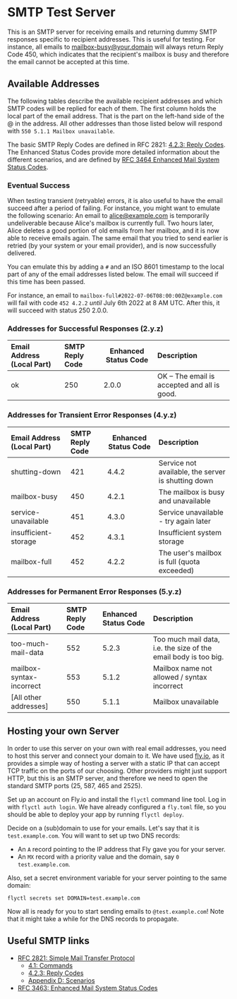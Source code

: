 # SMTP Test Server

This is an SMTP server for receiving emails and returning dummy SMTP responses specific to recipient addresses. This is
useful for testing. For instance, all emails to mailbox-busy@your.domain will always return Reply Code 450, which
indicates that the recipient's mailbox is busy and therefore the email cannot be accepted at this time.

## Available Addresses

The following tables describe the available recipient addresses and which SMTP codes will be replied for each of them.
The first column holds the local part of the email address. That is the part on the left-hand side of the @ in the address.
All other addresses than those listed below will respond with `550 5.1.1 Mailbox unavailable`.

The basic SMTP Reply Codes are defined in RFC 2821: [4.2.3: Reply Codes](https://www.rfc-editor.org/rfc/rfc2821#section-4.2.3).
The Enhanced Status Codes provide more detailed information about the different scenarios, and are defined by [RFC 3464 Enhanced Mail System Status Codes](https://datatracker.ietf.org/doc/html/rfc3463).

### Eventual Success

When testing transient (retryable) errors, it is also useful to have the email succeed after a
period of failing. For instance, you might want to emulate the following scenario: An email to
alice@example.com is temporarily undeliverable because Alice's mailbox is currently full. Two hours
later, Alice deletes a good portion of old emails from her mailbox, and it is now able to receive
emails again. The same email that you tried to send earlier is retried (by your system or your
email provider), and is now successfully delivered.

You can emulate this by adding a `#` and an ISO 8601 timestamp to the local part of any of the
email addresses listed below. The email will succeed if this time has been passed.

For instance, an email to `mailbox-full#2022-07-06T08:00:00Z@example.com` will fail with code
`452 4.2.2` _until_ July 6th 2022 at 8 AM UTC. After this, it will succeed with status 250 2.0.0.

### Addresses for Successful Responses (2.y.z)

| Email Address (Local Part) | SMTP Reply Code | Enhanced Status Code | Description                                 |
| :------------------------- | :-------------- | -------------------- | :------------------------------------------ |
| ok                         | 250             | 2.0.0                | OK – The email is accepted and all is good. |

### Addresses for Transient Error Responses (4.y.z)

| Email Address (Local Part) | SMTP Reply Code | Enhanced Status Code | Description                                        |
| :------------------------- | :-------------- | -------------------- | :------------------------------------------------- |
| shutting-down              | 421             | 4.4.2                | Service not available, the server is shutting down |
| mailbox-busy               | 450             | 4.2.1                | The mailbox is busy and unavailable                |
| service-unavailable        | 451             | 4.3.0                | Service unavailable - try again later              |
| insufficient-storage       | 452             | 4.3.1                | Insufficient system storage                        |
| mailbox-full               | 452             | 4.2.2                | The user's mailbox is full (quota exceeded)        |

### Addresses for Permanent Error Responses (5.y.z)

| Email Address (Local Part) | SMTP Reply Code | Enhanced Status Code | Description                                                     |
| :------------------------- | :-------------- | :------------------- | :-------------------------------------------------------------- |
| too-much-mail-data         | 552             | 5.2.3                | Too much mail data, i.e. the size of the email body is too big. |
| mailbox-syntax-incorrect   | 553             | 5.1.2                | Mailbox name not allowed / syntax incorrect                     |
| [All other addresses]      | 550             | 5.1.1                | Mailbox unavailable                                             |

## Hosting your own Server

In order to use this server on your own with real email addresses, you need to host this server and connect your domain to it.
We have used [fly.io](https://fly.io), as it provides a simple way of hosting a server with a static IP that can accept TCP traffic on the ports of our choosing.
Other providers might just support HTTP, but this is an SMTP server, and therefore we need to open the standard SMTP ports (25, 587, 465 and 2525).

Set up an account on Fly.io and install the `flyctl` command line tool. Log in with `flyctl auth login`.
We have already configured a `fly.toml` file, so you should be able to deploy your app by running `flyctl deploy`.

Decide on a (sub)domain to use for your emails. Let's say that it is `test.example.com`. You will want to set up two DNS records:

- An `A` record pointing to the IP address that Fly gave you for your server.
- An `MX` record with a priority value and the domain, say `0 test.example.com`.

Also, set a secret environment variable for your server pointing to the same domain:

```
flyctl secrets set DOMAIN=test.example.com
```

Now all is ready for you to start sending emails to `@test.example.com`! Note that it might take a while for the DNS records to propagate.

## Useful SMTP links

- [RFC 2821: Simple Mail Transfer Protocol](https://www.rfc-editor.org/rfc/rfc2821)
  - [4.1: Commands](https://www.rfc-editor.org/rfc/rfc2821#section-4.1)
  - [4.2.3: Reply Codes](https://www.rfc-editor.org/rfc/rfc2821#section-4.2.3)
  - [Appendix D: Scenarios](https://www.rfc-editor.org/rfc/rfc2821#appendix-D)
- [RFC 3463: Enhanced Mail System Status Codes](https://datatracker.ietf.org/doc/html/rfc3463)
